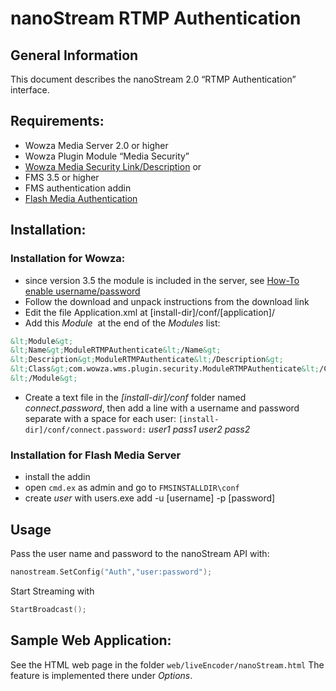 # nanoStream RTMP Authentication
## General Information
This document describes the nanoStream 2.0 “RTMP Authentication” interface.
## Requirements:
- Wowza Media Server 2.0 or higher
- Wowza Plugin Module “Media Security”
- [Wowza Media Security Link/Description][2f2456d2]
or
- FMS 3.5 or higher
- FMS authentication addin
- [Flash Media Authentication][87f71cb1]
## Installation:
### Installation for Wowza:
- since version 3.5 the module is included in the server, see [How-To enable username/password][97ad9719]
- Follow the download and unpack instructions from the download link
- Edit the file Application.xml at [install-dir]/conf/[application]/
- Add this *Module*  at the end of the *Modules* list:
```html
&lt;Module&gt;
&lt;Name&gt;ModuleRTMPAuthenticate&lt;/Name&gt;
&lt;Description&gt;ModuleRTMPAuthenticate&lt;/Description&gt;
&lt;Class&gt;com.wowza.wms.plugin.security.ModuleRTMPAuthenticate&lt;/Class&gt;
&lt;/Module&gt;
```
- Create a text file in the *[install-dir]/conf* folder named *connect.password*, then add a line with a username and password separate with a space for each user:
`[install-dir]/conf/connect.password:`
*user1 pass1*
*user2 pass2*
### Installation for Flash Media Server
- install the addin
- open `cmd.ex` as admin and go to `FMSINSTALLDIR\conf`
- create *user* with users.exe add -u [username] -p [password]







## Usage
Pass the user name and password to the nanoStream API with:
```cpp
nanostream.SetConfig("Auth","user:password");
```
Start Streaming with
```cpp
StartBroadcast();
```
## Sample Web Application:
See the HTML web page in the folder `web/liveEncoder/nanoStream.html`
The feature is implemented there under *Options*.


[2f2456d2]: http://www.wowzamedia.com/forums/content.php?115 "http://www.wowzamedia.com/forums/content.php?115"
[87f71cb1]: http://help.adobe.com/en_US/FlashMediaLiveEncoder/3.2/Using/WS5b3ccc516d4fbf351e63e3d11c104ba878-7ff8.html "http://help.adobe.com/en_US/FlashMediaLiveEncoder/3.2/Using/WS5b3ccc516d4fbf351e63e3d11c104ba878-7ff8.html"
[97ad9719]: http://www.wowza.com/forums/content.php?449-How-to-enable-username-password-authentication-for-RTMP-and-RTSP-publishing-%28ModuleRTMPAuthenticate%29 "http://www.wowza.com/forums/content.php?449-How-to-enable-username-password-authentication-for-RTMP-and-RTSP-publishing-%28ModuleRTMPAuthenticate%29"
